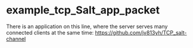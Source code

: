 # example_tcp_Salt_app_packet

There is an application on this line, where the server serves many connected clients at the same time:
https://github.com/jv813yh/TCP_salt-channel
